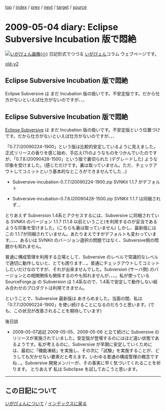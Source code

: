 [top](https://igapyon.github.io/diary/) 
 / [index](https://igapyon.github.io/diary/2009/index.html) 
 / [prev](https://igapyon.github.io/diary/2009/ig090505.html) 
 / [next](https://igapyon.github.io/diary/2009/ig090430.html) 
 / [target](https://igapyon.github.io/diary/2009/ig090504.html) 
 / [source](https://github.com/igapyon/diary/blob/gh-pages/2009/ig090504.html.src.md) 

2009-05-04 diary: Eclipse Subversive Incubation 版で悶絶
=====================================================================================================
[![いがぴょん画像(小)](https://igapyon.github.io/diary/images/iga200306s.jpg "いがぴょん")](https://igapyon.github.io/diary/memo/memoigapyon.html) 日記形式でつづる [いがぴょん](https://igapyon.github.io/diary/memo/memoigapyon.html)コラム ウェブページです。

[old-v2](ig090504-orig.html)

## Eclipse Subversive Incubation 版で悶絶

Eclipse Subversive は まだ Incubation 版の扱いです。不安定版です。だから仕方がないといえば仕方がないのですが、、、


## Eclipse Subversive Incubation 版で悶絶

[Eclipse Subversive](http://www.eclipse.org/subversive/) は まだ Incubation 版の扱いです。不安定版という位置づけです。だから仕方がないといえば仕方がないのですが、、、

「0.7.7.I20090224-1900」という版は比較的安定しているように見えました。正式リリースの香りを感じ始め、手応え(?)のようなものをつかんでいたのですが、「0.7.8.I20090428-1500」という版で裏切られた
(デグレードした) ような印象を受けました。(感じただけです。裏は取っていません。ただ、チェックアウトしてコミットという基本的なところができませんでした…)

* Subversive-incubation-0.7.7.I20090224-1900.zip
  SVNKit 1.1.7 がデフォルト
  
* Subversive-incubation-0.7.8.I20090428-1500.zip
  SVNKit 1.1.7 は同梱されず…

とりあえず Subversion 1.4系とアクセスするには、Subversive に同梱されている SVNKit のバージョン 1.1.7
(1.1.8 以前ということ)を利用するのが妥当であるような印象を受けました。(こちらも裏は取っていません) しかし、最新版には この 1.1.7が同梱されていません。あたりまえですがデフォルトも変わっています。、、、あるいは SVNKit のバージョン選択の問題ではなく、Subversive側の問題かも知れません。

普通に構成管理を利用する立場として、Subversive のレベルで常識的なレベルで適切に動作しないと、とても困ります…。普通にチェックアウトしてコミットしたいだけなのですが、それが出来ませんでした。Subversion (サーバ側) のバージョンとの相関関係も関係するのやも知れませんが、、、。私が使っている SourceForge.jp の Subversion は 1.4系なので、1.4系で安定して動作しない組み合わせのプロダクトは利用できません。

ということで、Subversive 最新版は あきらめました。当面の間、私は「0.7.7.I20090224-1900」を使い続けることになるのだろうと思います。(でも、この状況が改善されることを期待しています)

後日談

* 2009-05-07追記 2009-05-05、2009-05-06 と立て続けに Subversive のリリースが実施されていました。安定版が登場するのにはほど遠い状態であるようです。私が考えるのに、Subversive
  が早期に安定していくためには、最初に「機能凍結」を実施し、その次に「試験」を実施することが、どうしても欠かせない要素だと考えます。いわゆる普通の構成管理の概念ですね…。Subversive
  開発メンバーが、その事実に早く気づいてくれることを祈ります。
  とりあえず 私は Subclipse を試しておこうと思います。

----------------------------------------------------------------------------------------------------

## この日記について
[いがぴょんについて](https://igapyon.github.io/diary/memo/memoigapyon.html) / [インデックスに戻る](https://igapyon.github.io/diary/idxall.html)
